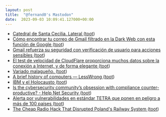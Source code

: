 ```yaml
---
layout: post
title:  "@fernand0's Mastodon"
date:  2023-09-03 10:09:41.127000+00:00
---
```

*  [Catedral de Santa Cecilia. Lateral ](https://www.flickr.com/photos/fernand0/53158542191) ([toot](https://mastodon.social/@fernand0/111000668151895525))
*  [Cómo encontrar tu correo de Gmail filtrado en la Dark Web con esta función de Google ](https://www.xataka.com/basics/como-encontrar-tu-correo-gmail-dark-web-esta-funcion-googl) ([toot](https://mastodon.social/@fernand0/111000591448522151))
*  [Gmail refuerza su seguridad con verificación de usuario para acciones sensibles ](https://wwwhatsnew.com/2023/08/28/gmail-refuerza-su-seguridad-con-verificacion-de-usuario-para-acciones-sensibles) ([toot](https://mastodon.social/@fernand0/111000336495321002))
*  [El test de velocidad de CloudFlare proporciona muchos datos sobre la conexión a Internet, y de forma elegante ](https://www.microsiervos.com/archivo/internet/test-velocidad-cloudflare-datos-conexion-internet-elegante.htm) ([toot](https://mastodon.social/@fernand0/110999994530589669))
*  [Variado malagueño. ](https://avecesunafoto.wordpress.com/2023/09/02/variado-malagueno) ([toot](https://mastodon.social/@fernand0/110996734202035613))
*  [A brief history of computers — LessWrong ](https://www.lesswrong.com/posts/vfRpzyGsikujm9ujj/a-brief-history-of-computer) ([toot](https://mastodon.social/@fernand0/110996657293456440))
*  [IBM y el Holocausto ](https://revistareplicante.com/ibm-y-el-holocausto) ([toot](https://mastodon.social/@fernand0/110996419134208810))
*  [Is the cybersecurity community’s obsession with compliance counter-productive? - Help Net Security ](https://www.helpnetsecurity.com/2023/08/29/compliance-standards) ([toot](https://mastodon.social/@fernand0/110996173301633597))
*  [Alerta por vulnerabilidades en estándar TETRA que ponen en peligro a más de 100 países ](https://unaaldia.hispasec.com/2023/08/alerta-por-vulnerabilidades-en-estandar-tetra-que-ponen-en-peligro-a-mas-de-100-paises.htm) ([toot](https://mastodon.social/@fernand0/110995926698248082))
*  [The Cheap Radio Hack That Disrupted Poland's Railway System ](https://www.wired.com/story/poland-train-radio-stop-attack) ([toot](https://mastodon.social/@fernand0/110995298356643249))
